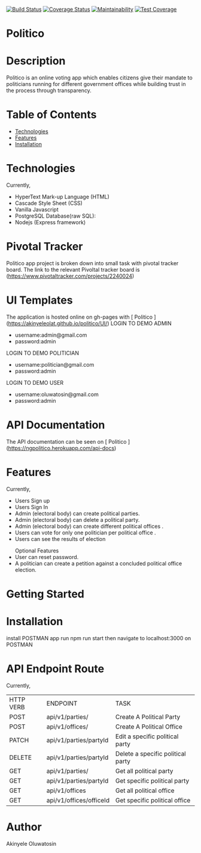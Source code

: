 [![Build Status](https://travis-ci.com/akinyeleolat/politico.svg?branch=develop)](https://travis-ci.com/akinyeleolat/politico)
[![Coverage Status](https://coveralls.io/repos/github/akinyeleolat/politico/badge.svg?branch=develop)](https://coveralls.io/github/akinyeleolat/politico?branch=develop)
[![Maintainability](https://api.codeclimate.com/v1/badges/a99a88d28ad37a79dbf6/maintainability)](https://codeclimate.com/github/codeclimate/codeclimate/maintainability)
[![Test Coverage](https://api.codeclimate.com/v1/badges/a99a88d28ad37a79dbf6/test_coverage)](https://codeclimate.com/github/codeclimate/codeclimate/test_coverage)
# Politico

# Description
Politico is an online voting app which enables citizens give their mandate to politicians running for different government offices
while building trust in the process through transparency.

# Table of Contents
<ul>
            <li>
                <a href="#Technologies">Technologies</a>
            </li>
            <li>
                <a href="#Features">Features</a>
            </li>
          <li>
                <a href="#Installations">Installation</a>
            </li>
        </ul>
        
# Technologies
Currently,
<ul>
<li> HyperText Mark-up Language (HTML) </li>
<li>Cascade Style Sheet (CSS)</li>
<li>Vanilla Javascript</li>
<li>PostgreSQL Database(raw SQL):</li>
<li>Nodejs (Express framework)</li>
  </ul>
  
# Pivotal Tracker
Politico app project is broken down into small task with pivotal tracker board. The link to the relevant Pivoltal tracker board is (https://www.pivotaltracker.com/projects/2240024)

# UI Templates
The application is hosted online on gh-pages with [ Politico ] (https://akinyeleolat.github.io/politico/UI/)
LOGIN TO DEMO ADMIN
<ul>
<li>username:admin@gmail.com</li>
<li>password:admin</li>
</ul>
LOGIN TO DEMO POLITICIAN
<ul>
<li>username:politician@gmail.com</li>
<li>password:admin</li>
</ul>
LOGIN TO DEMO USER
<ul>
<li>username:oluwatosin@gmail.com</li>
<li>password:admin</li>
</ul>

# API Documentation
The API documentation can be seen on [ Politico ] (https://ngpolitico.herokuapp.com/api-docs)

# Features
Currently,
<ul>
<li>Users Sign up</li>
<li>Users Sign In</li>
<li>Admin (electoral body) can create political parties.</li>
<li>Admin (electoral body) can delete a political party.</li>
<li>Admin (electoral body) can create different political offices .</li>
<li>Users can vote for only one politician per political office .</li>
<li>Users can see the results of election</li>
</ul>
<ul>Optional Features
<li>User can reset password.</li>
<li>A politician can create a petition against a concluded political office election.</li>
  </ul>

# Getting Started
# Installation
install POSTMAN app
run npm run start then navigate to localhost:3000 on POSTMAN
# API Endpoint Route
Currently,
<table>
  <tr>
    <td>HTTP VERB</td>
    <td>ENDPOINT</td>
    <td>TASK</td>
  </tr>
  <tr>
    <td>POST</td>
    <td>api/v1/parties/</td>
    <td>Create A Political Party</td>
  </tr>
  <tr>
    <td>POST</td>
    <td>api/v1/offices/</td>
    <td>Create A Political Office</td>
  </tr>
   <tr>
    <td>PATCH</td>
    <td>api/v1/parties/partyId</td>
    <td>Edit a specific political party</td>
  </tr>
  <tr>
    <td>DELETE</td>
    <td>api/v1/parties/partyId</td>
    <td>Delete a specific political party</td>
  </tr>
  <tr>
    <td>GET</td>
    <td>api/v1/parties/</td>
    <td>Get all political party</td>
  </tr>
  <tr>
    <td>GET</td>
    <td>api/v1/parties/partyId</td>
    <td>Get specific political party</td>
  </tr>
  <tr>
    <td>GET</td>
    <td>api/v1/offices</td>
    <td>Get all political office</td>
  </tr>
  <tr>
    <td>GET</td>
    <td>api/v1/offices/officeId</td>
    <td>Get specific political office</td>
  </tr>
  </table>
  
# Author
Akinyele Oluwatosin